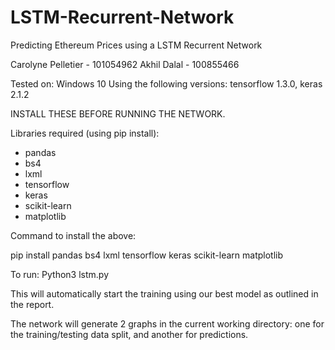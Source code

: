 # LSTM-Recurrent-Network
Predicting Ethereum Prices using a LSTM Recurrent Network

Carolyne Pelletier - 101054962
Akhil Dalal - 100855466

Tested on: Windows 10
Using the following versions: tensorflow 1.3.0, keras 2.1.2

INSTALL THESE BEFORE RUNNING THE NETWORK.

Libraries required (using pip install):

- pandas
- bs4
- lxml
- tensorflow
- keras
- scikit-learn
- matplotlib

Command to install the above:

pip install pandas bs4 lxml tensorflow keras scikit-learn matplotlib 


To run: Python3 lstm.py

This will automatically start the training using our best model as outlined in the report.

The network will generate 2 graphs in the current working directory: 
one for the training/testing data split, and another for predictions.
